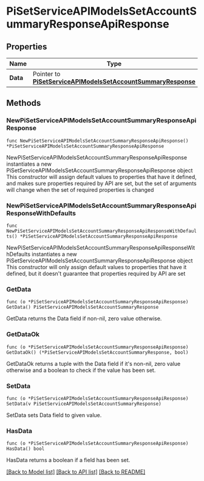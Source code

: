 # PiSetServiceAPIModelsSetAccountSummaryResponseApiResponse

## Properties

Name | Type | Description | Notes
------------ | ------------- | ------------- | -------------
**Data** | Pointer to [**PiSetServiceAPIModelsSetAccountSummaryResponse**](PiSetServiceAPIModelsSetAccountSummaryResponse.md) |  | [optional] 

## Methods

### NewPiSetServiceAPIModelsSetAccountSummaryResponseApiResponse

`func NewPiSetServiceAPIModelsSetAccountSummaryResponseApiResponse() *PiSetServiceAPIModelsSetAccountSummaryResponseApiResponse`

NewPiSetServiceAPIModelsSetAccountSummaryResponseApiResponse instantiates a new PiSetServiceAPIModelsSetAccountSummaryResponseApiResponse object
This constructor will assign default values to properties that have it defined,
and makes sure properties required by API are set, but the set of arguments
will change when the set of required properties is changed

### NewPiSetServiceAPIModelsSetAccountSummaryResponseApiResponseWithDefaults

`func NewPiSetServiceAPIModelsSetAccountSummaryResponseApiResponseWithDefaults() *PiSetServiceAPIModelsSetAccountSummaryResponseApiResponse`

NewPiSetServiceAPIModelsSetAccountSummaryResponseApiResponseWithDefaults instantiates a new PiSetServiceAPIModelsSetAccountSummaryResponseApiResponse object
This constructor will only assign default values to properties that have it defined,
but it doesn't guarantee that properties required by API are set

### GetData

`func (o *PiSetServiceAPIModelsSetAccountSummaryResponseApiResponse) GetData() PiSetServiceAPIModelsSetAccountSummaryResponse`

GetData returns the Data field if non-nil, zero value otherwise.

### GetDataOk

`func (o *PiSetServiceAPIModelsSetAccountSummaryResponseApiResponse) GetDataOk() (*PiSetServiceAPIModelsSetAccountSummaryResponse, bool)`

GetDataOk returns a tuple with the Data field if it's non-nil, zero value otherwise
and a boolean to check if the value has been set.

### SetData

`func (o *PiSetServiceAPIModelsSetAccountSummaryResponseApiResponse) SetData(v PiSetServiceAPIModelsSetAccountSummaryResponse)`

SetData sets Data field to given value.

### HasData

`func (o *PiSetServiceAPIModelsSetAccountSummaryResponseApiResponse) HasData() bool`

HasData returns a boolean if a field has been set.


[[Back to Model list]](../README.md#documentation-for-models) [[Back to API list]](../README.md#documentation-for-api-endpoints) [[Back to README]](../README.md)


